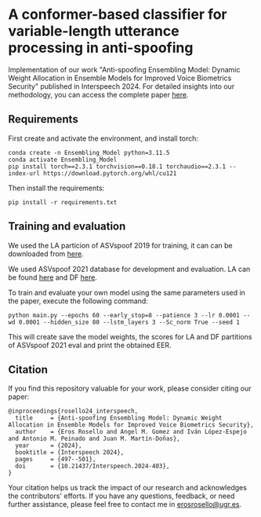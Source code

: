 A conformer-based classifier for variable-length utterance processing in anti-spoofing
===============

Implementation of our work "Anti-spoofing Ensembling Model: Dynamic Weight Allocation in Ensemble Models for Improved Voice Biometrics Security" published in Interspeech 2024. For detailed insights into our methodology, you can access the complete paper [here](https://www.isca-archive.org/interspeech_2024/rosello24_interspeech.html#).

## Requirements
First create and activate the environment, and install torch:
```
conda create -n Ensembling_Model python=3.11.5
conda activate Ensembling_Model
pip install torch==2.3.1 torchvision==0.18.1 torchaudio==2.3.1 --index-url https://download.pytorch.org/whl/cu121

```
Then install the requirements:
```
pip install -r requirements.txt
```

## Training and evaluation
We used the LA particion of ASVspoof 2019 for training, it can can be downloaded from [here](https://datashare.ed.ac.uk/handle/10283/3336).

We used ASVspoof 2021 database for development and evaluation. LA can be found [here](https://zenodo.org/records/4837263#.YnDIinYzZhE) and DF [here](https://zenodo.org/records/4835108#.YnDIb3YzZhE).

To train and evaluate your own model using the same parameters used in the paper, execute the following command:
```
python main.py --epochs 60 --early_stop=8 --patience 3 --lr 0.0001 --wd 0.0001 --hidden_size 80 --lstm_layers 3 --Sc_norm True --seed 1
```
This will create save the model weights, the scores for LA and DF partitions of ASVspoof 2021 eval and print the obtained EER.


## Citation

If you find this repository valuable for your work, please consider citing our paper:

```
@inproceedings{rosello24_interspeech,
  title     = {Anti-spoofing Ensembling Model: Dynamic Weight Allocation in Ensemble Models for Improved Voice Biometrics Security},
  author    = {Eros Rosello and Angel M. Gomez and Iván López-Espejo and Antonio M. Peinado and Juan M. Martín-Doñas},
  year      = {2024},
  booktitle = {Interspeech 2024},
  pages     = {497--501},
  doi       = {10.21437/Interspeech.2024-403},
}
```

Your citation helps us track the impact of our research and acknowledges the contributors' efforts. If you have any questions, feedback, or need further assistance, please feel free to contact me in erosrosello@ugr.es.